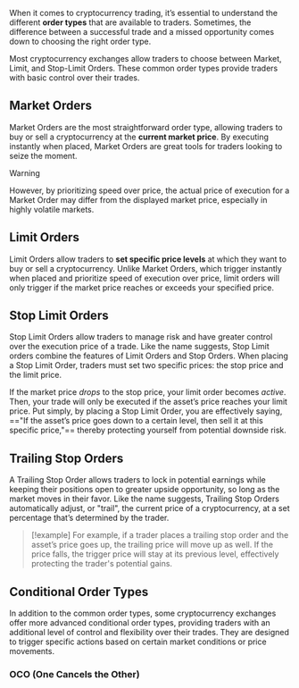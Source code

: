 When it comes to cryptocurrency trading, it’s essential to understand the different **order types** that are available to traders. Sometimes, the difference between a successful trade and a missed opportunity comes down to choosing the right order type.

Most cryptocurrency exchanges allow traders to choose between Market, Limit, and Stop-Limit Orders. These common order types provide traders with basic control over their trades.

## Market Orders

Market Orders are the most straightforward order type, allowing traders to buy or sell a cryptocurrency at the **current market price**. By executing instantly when placed, Market Orders are great tools for traders looking to seize the moment.

> [!warning]
> However, by prioritizing speed over price, the actual price of execution for a Market Order may differ from the displayed market price, especially in highly volatile markets.

## Limit Orders

Limit Orders allow traders to **set specific price levels** at which they want to buy or sell a cryptocurrency. Unlike Market Orders, which trigger instantly when placed and prioritize speed of execution over price, limit orders will only trigger if the market price reaches or exceeds your specified price.

## Stop Limit Orders

Stop Limit Orders allow traders to manage risk and have greater control over the execution price of a trade. Like the name suggests, Stop Limit orders combine the features of Limit Orders and Stop Orders. When placing a Stop Limit Order, traders must set two specific prices: the stop price and the limit price.

If the market price _drops_ to the stop price, your limit order becomes _active_. Then, your trade will only be executed if the asset’s price reaches your limit price. Put simply, by placing a Stop Limit Order, you are effectively saying, =="If the asset’s price goes down to a certain level, then sell it at this specific price,"== thereby protecting yourself from potential downside risk.

## Trailing Stop Orders

A Trailing Stop Order allows traders to lock in potential earnings while keeping their positions open to greater upside opportunity, so long as the market moves in their favor. Like the name suggests, Trailing Stop Orders automatically adjust, or "trail", the current price of a cryptocurrency, at a set percentage that’s determined by the trader.

> [!example]
> For example, if a trader places a trailing stop order and the asset’s price goes up, the trailing price will move up as well. If the price falls, the trigger price will stay at its previous level, effectively protecting the trader's potential gains.

## Conditional Order Types

In addition to the common order types, some cryptocurrency exchanges offer more advanced conditional order types, providing traders with an additional level of control and flexibility over their trades. They are designed to trigger specific actions based on certain market conditions or price movements.

### OCO (One Cancels the Other)
